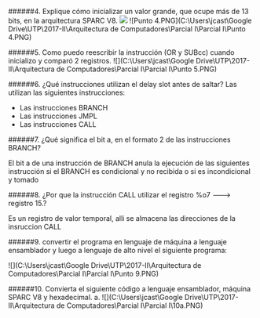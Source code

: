  ######4. Explique cómo inicializar un valor grande, que ocupe más de 13 bits, en la arquitectura SPARC V8.
![](http://)
![Punto 4.PNG](C:\Users\jcast\Google Drive\UTP\2017-II\Arquitectura de Computadores\Parcial I\Parcial I\Punto 4.PNG)

######5. Como puedo reescribir la instrucción (OR y SUBcc) cuando inicializo y comparó 2 registros.
![](C:\Users\jcast\Google Drive\UTP\2017-II\Arquitectura de Computadores\Parcial I\Parcial I\Punto 5.PNG)

######6. ¿Qué instrucciones utilizan el delay slot antes de saltar?
Las utilizan las siguientes instrucciones:
-	Las instrucciones BRANCH
-	Las instrucciones JMPL
-	Las instrucciones CALL

######7. ¿Qué significa el bit a, en el formato 2 de las instrucciones BRANCH?

El bit a de una instrucción de BRANCH anula la ejecución de las siguientes instrucción si el BRANCH es condicional y no recibida o si es incondicional y tomado

######8. ¿Por que la instrucción CALL utilizar el registro %o7 ---> registro 15.?

Es un registro de valor temporal, alli se almacena las direcciones de la insruccion CALL

######9. convertir el programa en lenguaje de máquina a lenguaje ensamblador y luego a lenguaje de alto nivel el siguiente programa:

![](C:\Users\jcast\Google Drive\UTP\2017-II\Arquitectura de Computadores\Parcial I\Parcial I\Punto 9.PNG)

######10. Convierta el siguiente código a lenguaje ensamblador, máquina SPARC V8 y hexadecimal.
a.
![](C:\Users\jcast\Google Drive\UTP\2017-II\Arquitectura de Computadores\Parcial I\Parcial I\10a.PNG)







